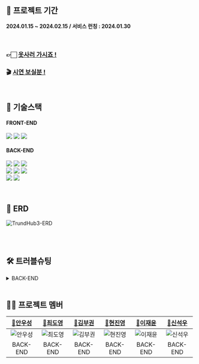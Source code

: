 ## 📆 프로젝트 기간
**2024.01.15 ~ 2024.02.15 / 서비스 런칭 : 2024.01.30**

<br/>

### 👉🏻 [옷사러 가시죠 !](https://techit.kro.kr/)
### 🎬 [시연 보실분 !](https://youtu.be/lVXoZkI9BdE)

<br/>

## 📒 기술스택

#### FRONT-END
 <img src="https://img.shields.io/badge/HTML-E34F26?style=for-the-badge&logo=HTML5&logoColor=white"/> <img src="https://img.shields.io/badge/CSS3-1572B6?style=for-the-badge&logo=css3&logoColor=white"/>  <img src="https://img.shields.io/badge/JavaScript-F7DF1E?style=for-the-badge&logo=JavaScript&logoColor=black"/> 

#### BACK-END
<img src="https://img.shields.io/badge/Thymeleaf-6DB33F?style=for-the-badge&logo=Thymeleaf&logoColor=white"> <img src="https://img.shields.io/badge/Spring Boot-6DB33F?style=for-the-badge&logo=Spring Boot&logoColor=white"/> <img src="https://img.shields.io/badge/Spring Security-6DB33F?style=for-the-badge&logo=Spring Security&logoColor=white"/> 
<br> 
<img src="https://img.shields.io/badge/NCP RDS-03C75A?style=for-the-badge&logo=Naver&logoColor=white"/> <img src="https://img.shields.io/badge/NCP S3-03C75A?style=for-the-badge&logo=Naver&logoColor=white"/> <img src="https://img.shields.io/badge/NCP EC2-03C75A?style=for-the-badge&logo=Naver&logoColor=white"/> 
<br> 
<img src="https://img.shields.io/badge/GitHub Actions-2088FF?style=for-the-badge&logo=GitHub Actions&logoColor=white"/> <img src="https://img.shields.io/badge/MySQL-4479A1?style=for-the-badge&logo=MySQL&logoColor=white"/>

<br/>

## 🧱 ERD
![TrundHub3-ERD](https://github.com/TECKIT-SHOPPING/Trend-hub/assets/84388081/7c16ef83-dd16-4f11-b5fa-66163dea764a)

<br/>

</details>

<br/>

## 🛠️ 트러블슈팅


<details>

<summary>BACK-END</summary>

### 상품목록 조회 좋아요 유무 N+1 이슈

|요구 사항| 핵심 기술을 선택한 이유 및 근거|
|:---|:---|
|:scream: 문제| 페이징처리된 상품목록 20개를 가져오는데 각 상품별로 유저가 좋아요 유무를 판단하는 쿼리문은 상품 <br/>갯수 20개만큼 쿼리문 날리는 문제 발생|
|:thinking: 원인| 상품들을 먼저 조회하고 likes에서 exists로 찾기 때문에 N+1 문제 발생하는 것으로 판단했다.|
|:sob: 시도| • 구글링을 통해 게시판 구현한 코드들을 봐도 N+1 이슈가 발생하도록 코드가 작성되어있어 쿼리문을 애초에 다르게 만들어야겠다고 생각함.</br> • product랑 likes를 조인하고 where절에 user를 eq조건에 넣어 해결해봐도 N+1발생 </br> • on절에 productId일치, user가 두 테이블 간에 일치하도록하여 해결함. |
|:smile: 해결|likes 엔터티 간의 leftJoin하여 on절에 product 및 user가 두 테이블 간에 일치 조건을 기반으로 하여 데이터를 한꺼번에 가져오는 방식으로 해결함|

### 유효성 검사 에러
|요구 사항| 핵심 기술을 선택한 이유 및 근거|
|:---|:---|
|:scream: 문제| 후기 작성하기 페이지 만드는 과정 중 'validation failed for object="reviewDto"' 란 에러 발생.|
|:thinking: 원인| 현재 로직에 타임리프 에러메세지 처리 부분 혹은 DTO 부분에 문제가 있을거라 판단.|
|:sob: 시도| • 백 부터 Controller를 시작으로 service, DTO 등 순으로 검사 시작.<br/>• DTO에서 유효성 검사하는 부분을 지우고 Controller에서 좀 더 고민<br/>• 타임리프 에러 메세지 처리 부분에서도 한 번씩 확인했지만 로직 상 큰 문제가 없어보여 백엔드 쪽에서 문제가 생겼을 거라 확신.<br/>• 결국 Controller 부분에서 PostMapping 뿐만 아니라 GetMapping에서도 @Valid 를 사용한 것을 확인 후 제거 |
|:smile: 해결|@GetMapping 부분 @Valid를 제거함으로써 후기 작성 부분 에러 메세지가 잘 처리되는 것을 확인할 수 있었음|




</details>

<br/>

## ‍🧑‍💻 프로젝트 멤버

|[🔰안우성](https://github.com/Anwooseong)|[🔰최도영](https://github.com/mabyoungg)|[🔰김부권](https://github.com/bukwon)|[🔰현진영](https://github.com/jinyoung121636)|[🔰이재윤](https://github.com/leejaeyoon22)|[🔰신석우](https://github.com/bukgomi)
|:---:|:---:|:---:|:---:|:---:|:---:|
|![안우성](https://user-images.githubusercontent.com/116439064/215262142-47067e5c-59ab-4097-aa89-9c1ca56199c8.png)|![최도영](https://user-images.githubusercontent.com/116439064/215262141-5c84b7e9-1a76-4c89-93a9-9b2f404f829a.png)|![김부권](https://user-images.githubusercontent.com/116439064/215262141-5c84b7e9-1a76-4c89-93a9-9b2f404f829a.png)|![현진영](https://user-images.githubusercontent.com/116439064/215262240-af881f71-ac78-4b7a-8e6d-f0cd32ff044b.png)|![이재윤](https://user-images.githubusercontent.com/116439064/215262142-47067e5c-59ab-4097-aa89-9c1ca56199c8.png)|![신석우](https://user-images.githubusercontent.com/116439064/215262140-71f4049c-30c5-4bf3-8072-af2b3ebc7ec9.png)|
|BACK-END|BACK-END|BACK-END|BACK-END|BACK-END|BACK-END|
